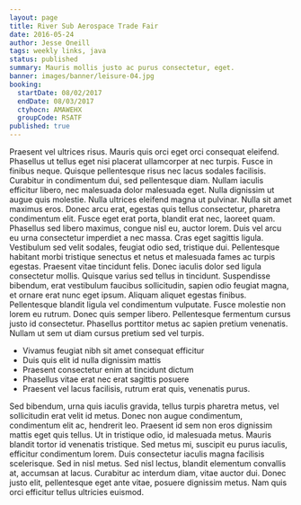 ```yaml
---
layout: page
title: River Sub Aerospace Trade Fair
date: 2016-05-24
author: Jesse Oneill
tags: weekly links, java
status: published
summary: Mauris mollis justo ac purus consectetur, eget.
banner: images/banner/leisure-04.jpg
booking:
  startDate: 08/02/2017
  endDate: 08/03/2017
  ctyhocn: AMAWEHX
  groupCode: RSATF
published: true
---
```

Praesent vel ultrices risus. Mauris quis orci eget orci consequat eleifend. Phasellus ut tellus eget nisi placerat ullamcorper at nec turpis. Fusce in finibus neque. Quisque pellentesque risus nec lacus sodales facilisis. Curabitur in condimentum dui, sed pellentesque diam. Nullam iaculis efficitur libero, nec malesuada dolor malesuada eget. Nulla dignissim ut augue quis molestie. Nulla ultrices eleifend magna ut pulvinar. Nulla sit amet maximus eros. Donec arcu erat, egestas quis tellus consectetur, pharetra condimentum elit. Fusce eget erat porta, blandit erat nec, laoreet quam. Phasellus sed libero maximus, congue nisl eu, auctor lorem. Duis vel arcu eu urna consectetur imperdiet a nec massa.
Cras eget sagittis ligula. Vestibulum sed velit sodales, feugiat odio sed, tristique dui. Pellentesque habitant morbi tristique senectus et netus et malesuada fames ac turpis egestas. Praesent vitae tincidunt felis. Donec iaculis dolor sed ligula consectetur mollis. Quisque varius sed tellus in tincidunt. Suspendisse bibendum, erat vestibulum faucibus sollicitudin, sapien odio feugiat magna, et ornare erat nunc eget ipsum. Aliquam aliquet egestas finibus. Pellentesque blandit ligula vel condimentum vulputate. Fusce molestie non lorem eu rutrum. Donec quis semper libero. Pellentesque fermentum cursus justo id consectetur. Phasellus porttitor metus ac sapien pretium venenatis. Nullam ut sem ut diam cursus pretium sed vel turpis.

* Vivamus feugiat nibh sit amet consequat efficitur
* Duis quis elit id nulla dignissim mattis
* Praesent consectetur enim at tincidunt dictum
* Phasellus vitae erat nec erat sagittis posuere
* Praesent vel lacus facilisis, rutrum erat quis, venenatis purus.

Sed bibendum, urna quis iaculis gravida, tellus turpis pharetra metus, vel sollicitudin erat velit id metus. Donec non augue condimentum, condimentum elit ac, hendrerit leo. Praesent id sem non eros dignissim mattis eget quis tellus. Ut in tristique odio, id malesuada metus. Mauris blandit tortor id venenatis tristique. Sed metus mi, suscipit eu purus iaculis, efficitur condimentum lorem. Duis consectetur iaculis magna facilisis scelerisque. Sed in nisl metus. Sed nisl lectus, blandit elementum convallis at, accumsan at lacus. Curabitur ac interdum diam, vitae auctor dui. Donec justo elit, pellentesque eget ante vitae, posuere dignissim metus. Nam quis orci efficitur tellus ultricies euismod.
